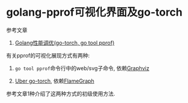 # golang-pprof可视化界面及go-torch

参考文章

1. [Golang性能调优(go-torch, go tool pprof)](https://blog.csdn.net/WaltonWang/article/details/54019891)

有关pprof的可视化展现方式有两种:

1. `go tool pprof`命令行中的web/svg子命令, 依赖[Graphviz](http://www.graphviz.org/)

2. [Uber go-torch](https://github.com/uber/go-torch), 依赖[FlameGraph](https://github.com/brendangregg/FlameGraph.git)

参考文章1种介绍了这两种方式的初级使用方法.
